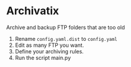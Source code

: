 # Archivatix
 Archive and backup FTP folders that are too old

1. Rename `config.yaml.dist` to `config.yaml`
2. Edit as many FTP you want.
3. Define your archiving rules.
4. Run the script main.py
